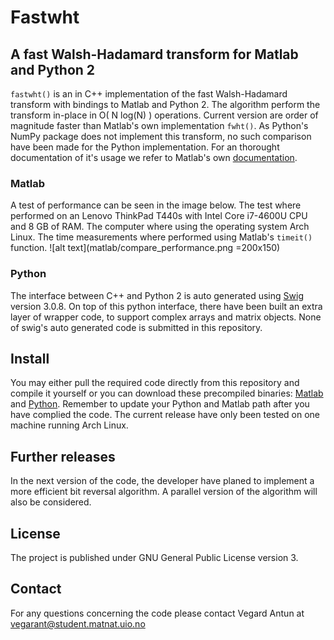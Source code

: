 # Fastwht
## A fast Walsh-Hadamard transform for Matlab and Python 2

`fastwht()` is an in C++ implementation of the fast Walsh-Hadamard transform
with bindings to Matlab and Python 2. The algorithm perform the transform
in-place in O( N log(N) ) operations. Current version
are order of magnitude faster than Matlab's own implementation `fwht()`. As
Python's NumPy package does not implement this transform, no such comparison have
been made for the Python implementation. For an thorought documentation of it's
usage we refer to Matlab's own [documentation](http://se.mathworks.com/help/signal/ref/fwht.html).

### Matlab
A test of performance can be seen in the image below. The test where performed
on an Lenovo ThinkPad T440s with Intel Core i7-4600U CPU and 8 GB of RAM. The computer where
using the operating system Arch Linux. The time measurements where performed using
Matlab's `timeit()` function.
![alt text](matlab/compare_performance.png =200x150)

### Python
The interface between C++ and Python 2 is auto generated using
[Swig](http://www.swig.org) version 3.0.8. On top of this python interface,
there have been built an extra layer of wrapper code, to support complex arrays
and matrix objects. None of swig's auto generated code is submitted in this
repository.

## Install
You may either pull the required code directly from this
repository and compile it yourself or you can download these precompiled binaries:
[Matlab](http://folk.uio.no/vegarant/fastwht_matlab.zip) and
[Python](http://folk.uio.no/vegarant/fastwht_python.zip).
Remember to update your Python and Matlab path after you have complied the
code. The current release have only been tested on one machine running Arch
Linux.

## Further releases

In the next version of the code, the developer have planed to implement a more
efficient bit reversal algorithm. A parallel version of the algorithm will also
be considered.

## License
The project is published under GNU General Public License version 3.

## Contact
For any questions concerning the code please contact Vegard Antun at
vegarant@student.matnat.uio.no
